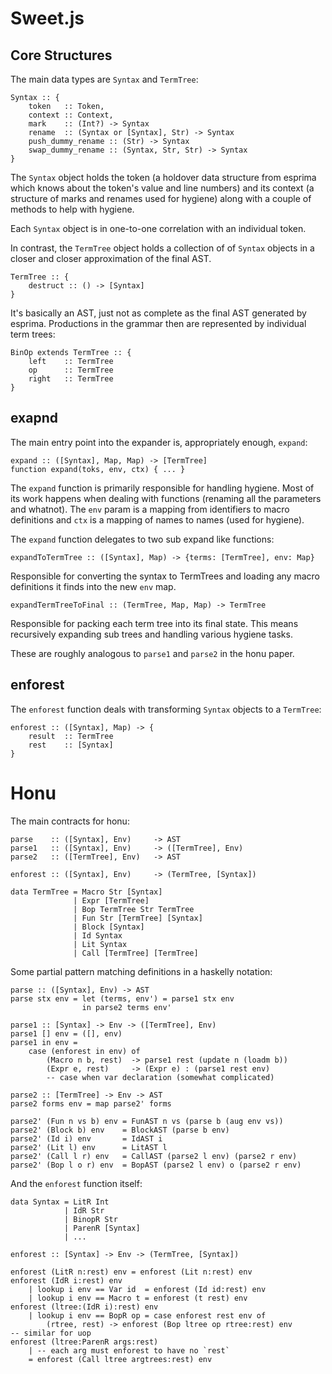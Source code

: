 # Sweet.js

## Core Structures

The main data types are `Syntax` and `TermTree`:

    Syntax :: {
        token   :: Token,
        context :: Context,
        mark    :: (Int?) -> Syntax
        rename  :: (Syntax or [Syntax], Str) -> Syntax
        push_dummy_rename :: (Str) -> Syntax
        swap_dummy_rename :: (Syntax, Str, Str) -> Syntax 
    }

The `Syntax` object holds the token (a holdover data structure from esprima which knows about the token's value and line numbers) and its context (a structure of marks and renames used for hygiene) along with a couple of methods to help with hygiene.

Each `Syntax` object is in one-to-one correlation with an individual token.

In contrast, the `TermTree` object holds a collection of of `Syntax` objects in a closer and closer approximation of the final AST.

    TermTree :: {
        destruct :: () -> [Syntax]
    }

It's basically an AST, just not as complete as the final AST generated by esprima. Productions in the grammar then are represented by individual term trees:

    BinOp extends TermTree :: {
        left    :: TermTree
        op      :: TermTree
        right   :: TermTree
    }

## exapnd

The main entry point into the expander is, appropriately enough, `expand`:

    expand :: ([Syntax], Map, Map) -> [TermTree]
    function expand(toks, env, ctx) { ... }

The `expand` function is primarily responsible for handling hygiene. Most of its work happens when dealing with functions (renaming all the parameters and whatnot). The `env` param is a mapping from identifiers to macro definitions and `ctx` is a mapping of names to names (used for hygiene).

The `expand` function delegates to two sub expand like functions:

    expandToTermTree :: ([Syntax], Map) -> {terms: [TermTree], env: Map}

Responsible for converting the syntax to TermTrees and loading any macro definitions it finds into the new `env` map.

    expandTermTreeToFinal :: (TermTree, Map, Map) -> TermTree

Responsible for packing each term tree into its final state. This means recursively expanding sub trees and handling various hygiene tasks.

These are roughly analogous to `parse1` and `parse2` in the honu paper.

## enforest

The `enforest` function deals with transforming `Syntax` objects to a `TermTree`:

    enforest :: ([Syntax], Map) -> {
        result  :: TermTree
        rest    :: [Syntax] 
    }


# Honu

The main contracts for honu:

    parse    :: ([Syntax], Env)     -> AST
    parse1   :: ([Syntax], Env)     -> ([TermTree], Env)
    parse2   :: ([TermTree], Env)   -> AST

    enforest :: ([Syntax], Env)     -> (TermTree, [Syntax])

    data TermTree = Macro Str [Syntax]
                  | Expr [TermTree]
                  | Bop TermTree Str TermTree
                  | Fun Str [TermTree] [Syntax]
                  | Block [Syntax]
                  | Id Syntax
                  | Lit Syntax
                  | Call [TermTree] [TermTree]

Some partial pattern matching definitions in a haskelly notation:

    parse :: ([Syntax], Env) -> AST
    parse stx env = let (terms, env') = parse1 stx env 
                    in parse2 terms env'

    parse1 :: [Syntax] -> Env -> ([TermTree], Env)
    parse1 [] env = ([], env)
    parse1 in env = 
        case (enforest in env) of
            (Macro n b, rest)  -> parse1 rest (update n (loadm b))
            (Expr e, rest)     -> (Expr e) : (parse1 rest env)
            -- case when var declaration (somewhat complicated)

    parse2 :: [TermTree] -> Env -> AST
    parse2 forms env = map parse2' forms 

    parse2' (Fun n vs b) env = FunAST n vs (parse b (aug env vs))
    parse2' (Block b) env    = BlockAST (parse b env)
    parse2' (Id i) env       = IdAST i
    parse2' (Lit l) env      = LitAST l
    parse2' (Call l r) env   = CallAST (parse2 l env) (parse2 r env) 
    parse2' (Bop l o r) env  = BopAST (parse2 l env) o (parse2 r env) 

And the `enforest` function itself:

    data Syntax = LitR Int
                | IdR Str
                | BinopR Str
                | ParenR [Syntax]
                | ...

    enforest :: [Syntax] -> Env -> (TermTree, [Syntax])

    enforest (LitR n:rest) env = enforest (Lit n:rest) env
    enforest (IdR i:rest) env 
        | lookup i env == Var id  = enforest (Id id:rest) env
        | lookup i env == Macro t = enforest (t rest) env
    enforest (ltree:(IdR i):rest) env
        | lookup i env == BopR op = case enforest rest env of
            (rtree, rest) -> enforest (Bop ltree op rtree:rest) env
    -- similar for uop
    enforest (ltree:ParenR args:rest) 
        | -- each arg must enforest to have no `rest`
        = enforest (Call ltree argtrees:rest) env 

